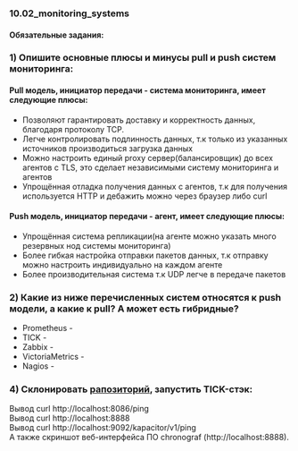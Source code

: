 ### 10.02_monitoring_systems </br>
#### Обязательные задания: </br>
### 1) Опишите основные плюсы и минусы pull и push систем мониторинга: </br>
#### Pull модель, инициатор передачи - система мониторинга, имеет следующие плюсы: </br>
 - Позволяют гарантировать доставку и корректность данных, благодаря протоколу TCP. </br>
 - Легче контролировать подлинность данных, т.к только из указанных источников производиться загрузка данных </br>
 - Можно настроить единый proxy сервер(балансировщик) до всех агентов с TLS, это сделает независимыми систему мониторинга и агентов </br>
 - Упрощённая отладка получения данных с агентов, т.к для получения используется HTTP и дебажить можно через браузер либо curl </br>
#### Push модель, инициатор передачи - агент, имеет следующие плюсы: </br>
 - Упрощённая система репликации(на агенте можно указать много резервных нод системы мониторинга) </br>
 - Более гибкая настройка отправки пакетов данных, т.к отправку можно настроить индивидуально на каждом агенте </br>
 - Более производительная система т.к UDP легче в передаче пакетов </br>
### 2) Какие из ниже перечисленных систем относятся к push модели, а какие к pull? А может есть гибридные?</br>
- Prometheus - </br>
- TICK - </br>
- Zabbix - </br>
- VictoriaMetrics - </br>
- Nagios - </br>
### 4) Склонировать [рапозиторий](https://github.com/influxdata/sandbox/), запустить TICK-стэк: </br>
Вывод curl http://localhost:8086/ping </br>
Вывод curl http://localhost:8888 </br>
Вывод curl http://localhost:9092/kapacitor/v1/ping </br>
А также скриншот веб-интерфейса ПО chronograf (http://localhost:8888). </br>


